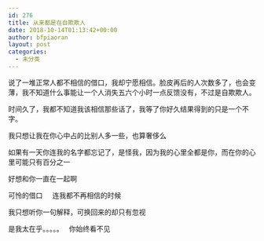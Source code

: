```yaml
---
id: 276
title: 从来都是在自欺欺人
date: 2018-10-14T01:13:42+00:00
author: bfpiaoran
layout: post
categories:
  - 未分类
---
```

说了一堆正常人都不相信的借口，我却宁愿相信。脸皮再后的人次数多了，也会变薄，我不知道什么事能让一个人消失五六个小时一点反馈没有，不过是自欺欺人。

时间久了，我都不知道我该相信那些话了，我等了你好久结果得到的只是一个不字。

我只想让我在你心中占的比别人多一些，也算奢侈么

如果有一天你连我的名字都忘记了，是怪我，因为我的心里全都是你，而在你的心里可能只有百分之一

好想和你一直在一起啊

可怜的借口     连我都不再相信的时候

我只想听你一句解释，可换回来的却只有忽视

是我太在乎。。。。。   你始终看不见

&nbsp;